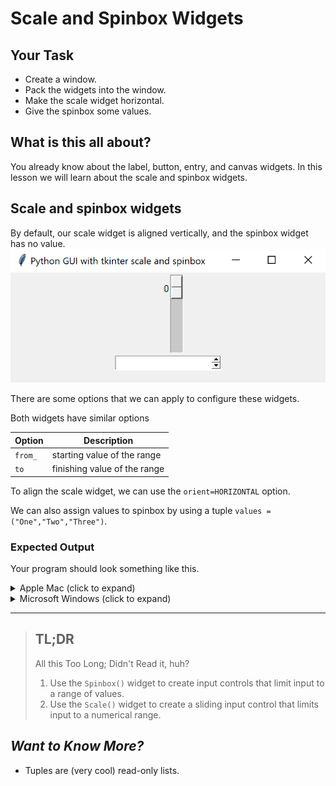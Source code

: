 # Scale and Spinbox Widgets
## Your Task
- Create a window.
- Pack the widgets into the window.
- Make the scale widget horizontal.
- Give the spinbox some values.
## What is this all about?
You already know about the label, button, entry, and canvas widgets. In this lesson we will learn about the scale and spinbox widgets.
 
## Scale and spinbox widgets
By default, our scale widget is aligned vertically, and the spinbox widget has no value.
![](example.png)

There are some options that we can apply to configure these widgets.

Both widgets have similar options 

Option | Description
---|---
`from_` | starting value of the range
`to` |  finishing value of the range

To align the scale widget, we can use the `orient=HORIZONTAL` option.

We can also assign values to spinbox by using a tuple `values = ("One","Two","Three")`.

### Expected Output
Your program should look something like this.
<details>
    <summary>Apple Mac (click to expand)</summary>

![](expected_output_mac.png)
</details>

<details>
    <summary>Microsoft Windows (click to expand)</summary>

![](expected_output_win.png)
</details>

***
>## TL;DR
>All this Too Long; Didn't Read it, huh?
>
>1. Use the `Spinbox()` widget to create input controls that limit input to a range of values.
>2. Use the `Scale()` widget to create a sliding input control that limits input to a numerical range.

## _Want to Know More?_
* Tuples are (very cool) read-only lists.

